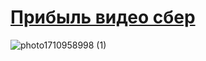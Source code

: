 # [Прибыль видео сбер](https://drive.google.com/file/d/1m6ZUQOjkOGjeeHgwmbQGmi0N3A_UoyM8/view?usp=drive_link)
![photo1710958998 (1)](https://github.com/Katya6589/Semestr_6/assets/113089569/2c89ed53-844a-4fab-809c-5403f35422ff)
